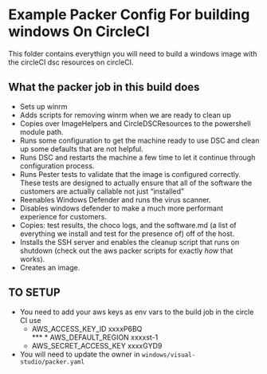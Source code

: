 #  Example Packer Config For building windows On CircleCI

This folder contains everythign you will need to build a windows image with the circleCI dsc resources on circleCI.

## What the packer job in this build does
* Sets up winrm
* Adds scripts for removing winrm when we are ready to clean up
* Copies over ImageHelpers and CircleDSCResources to the powershell module path.
* Runs some configuration to get the machine ready to use DSC and clean up some defaults that are not helpful.
* Runs DSC and restarts the machine a few time to let it continue through configuration process.
* Runs Pester tests to validate that the image is configured correctly. These tests are designed to actually ensure that all of the software the customers are actually callable not just “installed”
* Reenables Windows Defender and runs the virus scanner. 
* Disables windows defender to make a much more performant experience for customers.
* Copies: test results, the choco logs, and the software.md (a list of everything we install and test for the presence of) off of the host.
* Installs the SSH server and enables the cleanup script that runs on shutdown (check out the aws packer scripts for exactly *how* that works).
* Creates an image.



## TO SETUP
* You need to add your aws keys as env vars to the build job in the circle CI use
  * AWS_ACCESS_KEY_ID	    xxxxP6BQ	
***  * AWS_DEFAULT_REGION	xxxxst-1	
  * AWS_SECRET_ACCESS_KEY	xxxxGYD9
* You will need to update the owner in `windows/visual-studio/packer.yaml`

